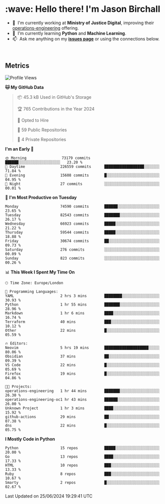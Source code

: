 <h1 align="left" id="jason-title">:wave: Hello there! I'm Jason Birchall</h1>

- :office: &nbsp;I'm currently working at **Ministry of Justice Digital**, improving their [operations-engineering](https://github.com/ministryofjustice/operations-engineering) offering.
- :seedling: &nbsp;I’m currently learning **Python** and **Machine Learning**.
- :mailbox: &nbsp;Ask me anything on my **[issues page]** or using the connections below.


<br>


<h2>Metrics</h2>

<!--START_SECTION:waka-->
![Profile Views](http://img.shields.io/badge/Profile%20Views-0-blue)

**🐱 My GitHub Data** 

> 📦 45.3 kB Used in GitHub's Storage 
 > 
> 🏆 765 Contributions in the Year 2024
 > 
> 💼 Opted to Hire
 > 
> 📜 59 Public Repositories 
 > 
> 🔑 4 Private Repositories 
 > 
**I'm an Early 🐤** 

```text
🌞 Morning                73179 commits       ██████░░░░░░░░░░░░░░░░░░░   23.20 % 
🌆 Daytime                226559 commits      ██████████████████░░░░░░░   71.84 % 
🌃 Evening                15608 commits       █░░░░░░░░░░░░░░░░░░░░░░░░   04.95 % 
🌙 Night                  27 commits          ░░░░░░░░░░░░░░░░░░░░░░░░░   00.01 % 
```
📅 **I'm Most Productive on Tuesday** 

```text
Monday                   74590 commits       ██████░░░░░░░░░░░░░░░░░░░   23.65 % 
Tuesday                  82543 commits       ███████░░░░░░░░░░░░░░░░░░   26.17 % 
Wednesday                66923 commits       █████░░░░░░░░░░░░░░░░░░░░   21.22 % 
Thursday                 59544 commits       █████░░░░░░░░░░░░░░░░░░░░   18.88 % 
Friday                   30674 commits       ██░░░░░░░░░░░░░░░░░░░░░░░   09.73 % 
Saturday                 276 commits         ░░░░░░░░░░░░░░░░░░░░░░░░░   00.09 % 
Sunday                   823 commits         ░░░░░░░░░░░░░░░░░░░░░░░░░   00.26 % 
```


📊 **This Week I Spent My Time On** 

```text
🕑︎ Time Zone: Europe/London

💬 Programming Languages: 
YAML                     2 hrs 3 mins        ████████░░░░░░░░░░░░░░░░░   30.93 % 
Python                   1 hr 55 mins        ███████░░░░░░░░░░░░░░░░░░   28.96 % 
Markdown                 1 hr 6 mins         ████░░░░░░░░░░░░░░░░░░░░░   16.74 % 
Terraform                40 mins             ███░░░░░░░░░░░░░░░░░░░░░░   10.12 % 
Other                    22 mins             █░░░░░░░░░░░░░░░░░░░░░░░░   05.59 % 

🔥 Editors: 
Neovim                   5 hrs 19 mins       ████████████████████░░░░░   80.06 % 
Obsidian                 37 mins             ██░░░░░░░░░░░░░░░░░░░░░░░   09.39 % 
VS Code                  22 mins             █░░░░░░░░░░░░░░░░░░░░░░░░   05.69 % 
Firefox                  19 mins             █░░░░░░░░░░░░░░░░░░░░░░░░   04.86 % 

🐱‍💻 Projects: 
operations-engineering   1 hr 44 mins        ███████░░░░░░░░░░░░░░░░░░   26.30 % 
operations-engineering-oc1 hr 43 mins        ██████░░░░░░░░░░░░░░░░░░░   26.00 % 
Unknown Project          1 hr 3 mins         ████░░░░░░░░░░░░░░░░░░░░░   15.92 % 
github-actions           29 mins             ██░░░░░░░░░░░░░░░░░░░░░░░   07.38 % 
dns                      22 mins             █░░░░░░░░░░░░░░░░░░░░░░░░   05.75 % 
```

**I Mostly Code in Python** 

```text
Python                   15 repos            █████░░░░░░░░░░░░░░░░░░░░   20.00 % 
Go                       13 repos            ████░░░░░░░░░░░░░░░░░░░░░   17.33 % 
HTML                     10 repos            ███░░░░░░░░░░░░░░░░░░░░░░   13.33 % 
Ruby                     8 repos             ███░░░░░░░░░░░░░░░░░░░░░░   10.67 % 
Smarty                   2 repos             █░░░░░░░░░░░░░░░░░░░░░░░░   02.67 % 
```




 Last Updated on 25/06/2024 19:29:41 UTC
<!--END_SECTION:waka-->

<!-- links -->

[issues page]: https://github.com/jasonBirchall/jasonBirchall/issues "jasonBirchall/issues"
